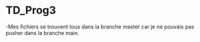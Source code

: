 # TD_Prog3
-Mes fichiers se trouvent tous dans la branche master car je ne pouvais pas pusher dans la branche main. 
